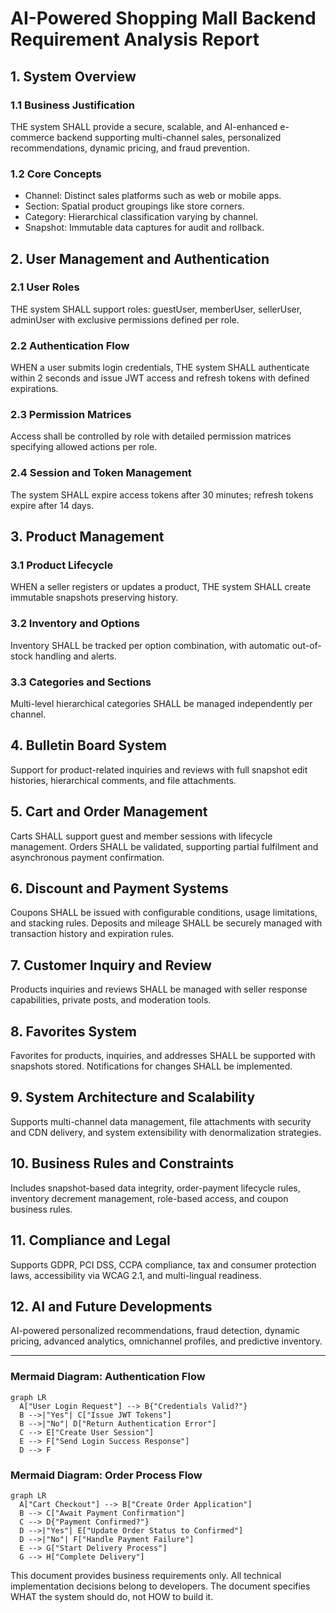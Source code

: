 # AI-Powered Shopping Mall Backend Requirement Analysis Report

## 1. System Overview

### 1.1 Business Justification
THE system SHALL provide a secure, scalable, and AI-enhanced e-commerce backend supporting multi-channel sales, personalized recommendations, dynamic pricing, and fraud prevention.

### 1.2 Core Concepts
- Channel: Distinct sales platforms such as web or mobile apps.
- Section: Spatial product groupings like store corners.
- Category: Hierarchical classification varying by channel.
- Snapshot: Immutable data captures for audit and rollback.

## 2. User Management and Authentication

### 2.1 User Roles
THE system SHALL support roles: guestUser, memberUser, sellerUser, adminUser with exclusive permissions defined per role.

### 2.2 Authentication Flow
WHEN a user submits login credentials, THE system SHALL authenticate within 2 seconds and issue JWT access and refresh tokens with defined expirations.

### 2.3 Permission Matrices
Access shall be controlled by role with detailed permission matrices specifying allowed actions per role.

### 2.4 Session and Token Management
The system SHALL expire access tokens after 30 minutes; refresh tokens expire after 14 days.

## 3. Product Management

### 3.1 Product Lifecycle
WHEN a seller registers or updates a product, THE system SHALL create immutable snapshots preserving history.

### 3.2 Inventory and Options
Inventory SHALL be tracked per option combination, with automatic out-of-stock handling and alerts.

### 3.3 Categories and Sections
Multi-level hierarchical categories SHALL be managed independently per channel.

## 4. Bulletin Board System
Support for product-related inquiries and reviews with full snapshot edit histories, hierarchical comments, and file attachments.

## 5. Cart and Order Management
Carts SHALL support guest and member sessions with lifecycle management.
Orders SHALL be validated, supporting partial fulfilment and asynchronous payment confirmation.

## 6. Discount and Payment Systems
Coupons SHALL be issued with configurable conditions, usage limitations, and stacking rules.
Deposits and mileage SHALL be securely managed with transaction history and expiration rules.

## 7. Customer Inquiry and Review
Products inquiries and reviews SHALL be managed with seller response capabilities, private posts, and moderation tools.

## 8. Favorites System
Favorites for products, inquiries, and addresses SHALL be supported with snapshots stored. Notifications for changes SHALL be implemented.

## 9. System Architecture and Scalability
Supports multi-channel data management, file attachments with security and CDN delivery, and system extensibility with denormalization strategies.

## 10. Business Rules and Constraints
Includes snapshot-based data integrity, order-payment lifecycle rules, inventory decrement management, role-based access, and coupon business rules.

## 11. Compliance and Legal
Supports GDPR, PCI DSS, CCPA compliance, tax and consumer protection laws, accessibility via WCAG 2.1, and multi-lingual readiness.

## 12. AI and Future Developments
AI-powered personalized recommendations, fraud detection, dynamic pricing, advanced analytics, omnichannel profiles, and predictive inventory.

---

### Mermaid Diagram: Authentication Flow
```mermaid
graph LR
  A["User Login Request"] --> B{"Credentials Valid?"}
  B -->|"Yes"| C["Issue JWT Tokens"]
  B -->|"No"| D["Return Authentication Error"]
  C --> E["Create User Session"]
  E --> F["Send Login Success Response"]
  D --> F
```

### Mermaid Diagram: Order Process Flow
```mermaid
graph LR
  A["Cart Checkout"] --> B["Create Order Application"]
  B --> C["Await Payment Confirmation"]
  C --> D{"Payment Confirmed?"}
  D -->|"Yes"| E["Update Order Status to Confirmed"]
  D -->|"No"| F["Handle Payment Failure"]
  E --> G["Start Delivery Process"]
  G --> H["Complete Delivery"]
```

This document provides business requirements only. All technical implementation decisions belong to developers. The document specifies WHAT the system should do, not HOW to build it.